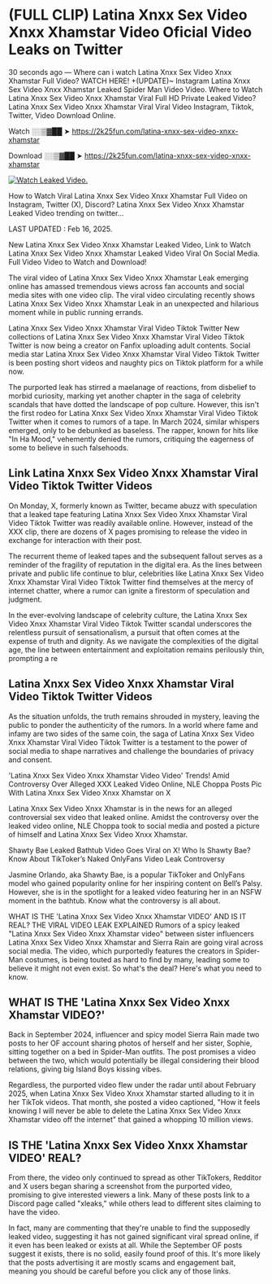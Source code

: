 # (FULL CLIP) Latina Xnxx Sex Video Xnxx Xhamstar Video Oficial Video Leaks on Twitter

30 seconds ago — Where can i watch Latina Xnxx Sex Video Xnxx Xhamstar Full Video? WATCH HERE! +(UPDATE)~ Instagram Latina Xnxx Sex Video Xnxx Xhamstar Leaked Spider Man Video Video. Where to Watch Latina Xnxx Sex Video Xnxx Xhamstar Viral Full HD Private Leaked Video? Latina Xnxx Sex Video Xnxx Xhamstar Viral Viral Video Instagram, Tiktok, Twitter, Video Download Online.

Watch ░░▒▓██ ➤ https://2k25fun.com/latina-xnxx-sex-video-xnxx-xhamstar

Download ░░▒▓██ ➤ https://2k25fun.com/latina-xnxx-sex-video-xnxx-xhamstar

[![Watch Leaked Video.](https://miro.medium.com/v2/resize:fit:828/format:webp/1*cilzJN44JGOrTw9NJCrNHA.gif "Watch Leaked Video")](https://2k25fun.com/latina-xnxx-sex-video-xnxx-xhamstar)

How to Watch Viral Latina Xnxx Sex Video Xnxx Xhamstar Full Video on Instagram, Twitter (X), Discord? Latina Xnxx Sex Video Xnxx Xhamstar Leaked Video trending on twitter...

LAST UPDATED : Feb 16, 2025.

New Latina Xnxx Sex Video Xnxx Xhamstar Leaked Video, Link to Watch Latina Xnxx Sex Video Xnxx Xhamstar Leaked Video Viral On Social Media. Full Video Video to Watch and Download!

The viral video of Latina Xnxx Sex Video Xnxx Xhamstar Leak emerging online has amassed tremendous views across fan accounts and social media sites with one video clip. The viral video circulating recently shows Latina Xnxx Sex Video Xnxx Xhamstar Leak in an unexpected and hilarious moment while in public running errands.

Latina Xnxx Sex Video Xnxx Xhamstar Viral Video Tiktok Twitter New collections of Latina Xnxx Sex Video Xnxx Xhamstar Viral Video Tiktok Twitter is now being a creator on Fanfix uploading adult contents. Social media star Latina Xnxx Sex Video Xnxx Xhamstar Viral Video Tiktok Twitter is been posting short videos and naughty pics on Tiktok platform for a while now.

The purported leak has stirred a maelanage of reactions, from disbelief to morbid curiosity, marking yet another chapter in the saga of celebrity scandals that have dotted the landscape of pop culture. However, this isn't the first rodeo for Latina Xnxx Sex Video Xnxx Xhamstar Viral Video Tiktok Twitter when it comes to rumors of a tape. In March 2024, similar whispers emerged, only to be debunked as baseless. The rapper, known for hits like "In Ha Mood," vehemently denied the rumors, critiquing the eagerness of some to believe in such falsehoods.

## Link Latina Xnxx Sex Video Xnxx Xhamstar Viral Video Tiktok Twitter Videos

On Monday, X, formerly known as Twitter, became abuzz with speculation that a leaked tape featuring Latina Xnxx Sex Video Xnxx Xhamstar Viral Video Tiktok Twitter was readily available online. However, instead of the XXX clip, there are dozens of X pages promising to release the video in exchange for interaction with their post.

The recurrent theme of leaked tapes and the subsequent fallout serves as a reminder of the fragility of reputation in the digital era. As the lines between private and public life continue to blur, celebrities like Latina Xnxx Sex Video Xnxx Xhamstar Viral Video Tiktok Twitter find themselves at the mercy of internet chatter, where a rumor can ignite a firestorm of speculation and judgment.

In the ever-evolving landscape of celebrity culture, the Latina Xnxx Sex Video Xnxx Xhamstar Viral Video Tiktok Twitter scandal underscores the relentless pursuit of sensationalism, a pursuit that often comes at the expense of truth and dignity. As we navigate the complexities of the digital age, the line between entertainment and exploitation remains perilously thin, prompting a re

##  Latina Xnxx Sex Video Xnxx Xhamstar Viral Video Tiktok Twitter Videos

As the situation unfolds, the truth remains shrouded in mystery, leaving the public to ponder the authenticity of the rumors. In a world where fame and infamy are two sides of the same coin, the saga of Latina Xnxx Sex Video Xnxx Xhamstar Viral Video Tiktok Twitter is a testament to the power of social media to shape narratives and challenge the boundaries of privacy and consent.

'Latina Xnxx Sex Video Xnxx Xhamstar Video Video' Trends! Amid Controversy Over Alleged XXX Leaked Video Online, NLE Choppa Posts Pic With Latina Xnxx Sex Video Xnxx Xhamstar on X

Latina Xnxx Sex Video Xnxx Xhamstar is in the news for an alleged controversial sex video that leaked online. Amidst the controversy over the leaked video online, NLE Choppa took to social media and posted a picture of himself and Latina Xnxx Sex Video Xnxx Xhamstar.

Shawty Bae Leaked Bathtub Video Goes Viral on X! Who Is Shawty Bae? Know About TikToker’s Naked OnlyFans Video Leak Controversy

Jasmine Orlando, aka Shawty Bae, is a popular TikToker and OnlyFans model who gained popularity online for her inspiring content on Bell’s Palsy. However, she is in the spotlight for a leaked video featuring her in an NSFW moment in the bathtub. Know what the controversy is all about.

WHAT IS THE 'Latina Xnxx Sex Video Xnxx Xhamstar VIDEO' AND IS IT REAL? THE VIRAL VIDEO LEAK EXPLAINED Rumors of a spicy leaked "Latina Xnxx Sex Video Xnxx Xhamstar video" between sister influencers Latina Xnxx Sex Video Xnxx Xhamstar and Sierra Rain are going viral across social media. The video, which purportedly features the creators in Spider-Man costumes, is being touted as hard to find by many, leading some to believe it might not even exist. So what's the deal? Here's what you need to know.

## WHAT IS THE 'Latina Xnxx Sex Video Xnxx Xhamstar VIDEO?'

Back in September 2024, influencer and spicy model Sierra Rain made two posts to her OF account sharing photos of herself and her sister, Sophie, sitting together on a bed in Spider-Man outfits. The post promises a video between the two, which would potentially be illegal considering their blood relations, giving big Island Boys kissing vibes.

Regardless, the purported video flew under the radar until about February 2025, when Latina Xnxx Sex Video Xnxx Xhamstar started alluding to it in her TikTok videos. That month, she posted a video captioned, "How it feels knowing I will never be able to delete the Latina Xnxx Sex Video Xnxx Xhamstar video off the internet" that gained a whopping 10 million views.

## IS THE 'Latina Xnxx Sex Video Xnxx Xhamstar VIDEO' REAL?

From there, the video only continued to spread as other TikTokers, Redditor and X users began sharing a screenshot from the purported video, promising to give interested viewers a link. Many of these posts link to a Discord page called "xleaks," while others lead to different sites claiming to have the video.

In fact, many are commenting that they're unable to find the supposedly leaked video, suggesting it has not gained significant viral spread online, if it even has been leaked or exists at all. While the September OF posts suggest it exists, there is no solid, easily found proof of this. It's more likely that the posts advertising it are mostly scams and engagement bait, meaning you should be careful before you click any of those links.